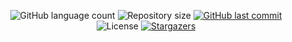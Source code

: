<p align="center">
  <img alt="GitHub language count" src="https://img.shields.io/github/languages/count/tgmarinho/README-ecoleta?color=%2304D361">

  <img alt="Repository size" src="https://img.shields.io/github/repo-size/tgmarinho/README-ecoleta">
  
  <a href="https://github.com/ricassiocosta/FindYourDUO-NLW/commits/master">
    <img alt="GitHub last commit" src="https://img.shields.io/github/last-commit/ricassiocosta/FindYourDUO-NLW">
  </a>
    
   <img alt="License" src="https://img.shields.io/badge/license-MIT-brightgreen">
   <a href="https://github.com/ricassiocosta/FindYourDUO-NLW/stargazers">
    <img alt="Stargazers" src="https://img.shields.io/github/stars/ricassiocosta/FindYourDUO-NLW?style=social">
  </a>
</p>